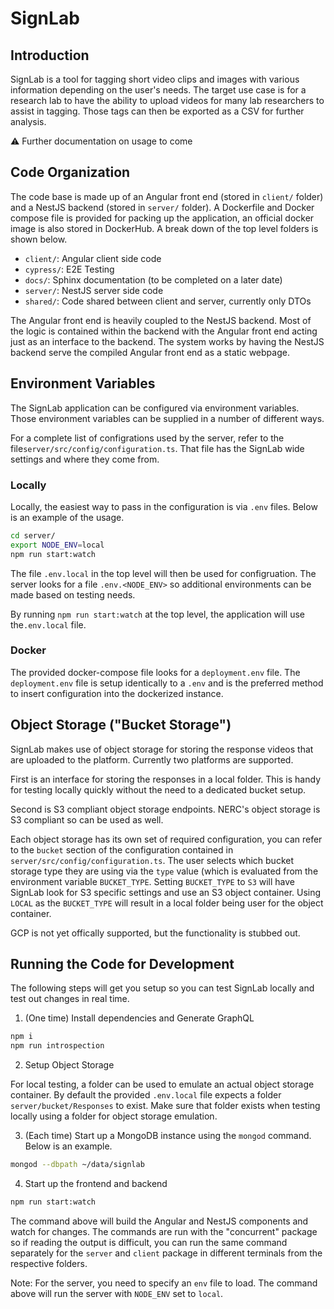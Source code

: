# SignLab

## Introduction

SignLab is a tool for tagging short video clips and images with various information depending on the user's needs. The target use case is for a research lab to have the ability to upload videos for many lab researchers to assist in tagging. Those tags can then be exported as a CSV for further analysis.

:warning: Further documentation on usage to come

## Code Organization

The code base is made up of an Angular front end (stored in `client/` folder) and a NestJS backend (stored in `server/` folder). A Dockerfile and Docker compose file is provided for packing up the application, an official docker image is also stored in DockerHub. A break down of the top level folders
is shown below.

* `client/`: Angular client side code
* `cypress/`: E2E Testing
* `docs/`: Sphinx documentation (to be completed on a later date)
* `server/`: NestJS server side code
* `shared/`: Code shared between client and server, currently only DTOs

The Angular front end is heavily coupled to the NestJS backend. Most of the logic is contained within the backend with the Angular front end acting just as an interface to the backend. The system works by having the NestJS backend serve the compiled Angular front end as a static webpage.

## Environment Variables

The SignLab application can be configured via environment variables. Those environment variables can be supplied in a number of different ways.

For a complete list of configrations used by the server, refer to the file`server/src/config/configuration.ts`. That file has the SignLab wide settings
and where they come from.

### Locally

Locally, the easiest way to pass in the configuration is via `.env` files. Below is an example of the usage.

```bash
cd server/
export NODE_ENV=local
npm run start:watch
```

The file `.env.local` in the top level will then be used for configruation. The server looks for a file `.env.<NODE_ENV>` so additional environments can
be made based on testing needs.

By running `npm run start:watch` at the top level, the application will use the`.env.local` file.

### Docker

The provided docker-compose file looks for a `deployment.env` file. The `deployment.env` file is setup identically to a `.env` and is the preferred method to insert configuration into the dockerized instance.

## Object Storage ("Bucket Storage")

SignLab makes use of object storage for storing the response videos that are uploaded to the platform. Currently two platforms are supported.

First is an interface for storing the responses in a local folder. This is handy for testing locally quickly without the need to a dedicated bucket
setup.

Second is S3 compliant object storage endpoints. NERC's object storage is S3 compliant so can be used as well.

Each object storage has its own set of required configuration, you can refer to the `bucket` section of the configuration contained in `server/src/config/configuration.ts`. The user selects which bucket storage type they are using via the `type` value (which is evaluated from the environment variable `BUCKET_TYPE`.  Setting `BUCKET_TYPE` to `S3` will have SignLab look for S3 specific settings and use an S3 object container. Using `LOCAL` as the `BUCKET_TYPE` will result in a local folder being user for the object container.

GCP is not yet offically supported, but the functionality is stubbed out.

## Running the Code for Development

The following steps will get you setup so you can test SignLab locally and test out changes in real time.

1. (One time) Install dependencies and Generate GraphQL

```bash
npm i
npm run introspection
```

2. Setup Object Storage

For local testing, a folder can be used to emulate an actual object storage container. By default the provided `.env.local` file expects a folder `server/bucket/Responses` to exist. Make sure that folder exists when testing locally using a folder for object storage emulation.

3. (Each time) Start up a MongoDB instance using the `mongod` command. Below is
an example.

```bash
mongod --dbpath ~/data/signlab
```

4. Start up the frontend and backend

```bash
npm run start:watch
```

The command above will build the Angular and NestJS components and watch for changes. The commands are run with the "concurrent" package so if reading the output is difficult, you can run the same command separately for the `server` and `client` package in different terminals from the respective folders.

Note: For the server, you need to specify an `env` file to load. The command above will run the server with `NODE_ENV` set to `local`.
